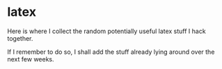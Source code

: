 # latex

Here is where I collect the random potentially useful latex stuff I hack together.

If I remember to do so, I shall add the stuff already lying around over the next few weeks.
